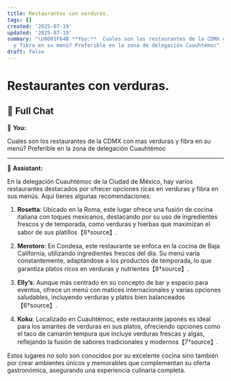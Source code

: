 ```yaml
---
title: Restaurantes con verduras.
tags: []
created: '2025-07-19'
updated: '2025-07-19'
summary: "\U0001F64B **You:**  Cuales son los restaurantes de la CDMX con mas verduras
  y fibra en su menú? Preferible en la zona de delegación Cuauhtémoc"
draft: false
---
```


# Restaurantes con verduras.

## 🧠 Full Chat

🙋 **You:**

Cuales son los restaurantes de la CDMX con mas verduras y fibra en su menú? Preferible en la zona de delegación Cuauhtémoc

---

🤖 **Assistant:**

En la delegación Cuauhtémoc de la Ciudad de México, hay varios restaurantes destacados por ofrecer opciones ricas en verduras y fibra en sus menús. Aquí tienes algunas recomendaciones:

1. **Rosetta**: Ubicado en la Roma, este lugar ofrece una fusión de cocina italiana con toques mexicanos, destacando por su uso de ingredientes frescos y de temporada, como verduras y hierbas que maximizan el sabor de sus platillos【8†source】.

2. **Merotoro**: En Condesa, este restaurante se enfoca en la cocina de Baja California, utilizando ingredientes frescos del día. Su menú varía constantemente, adaptándose a los productos de temporada, lo que garantiza platos ricos en verduras y nutrientes【8†source】.

3. **Elly’s**: Aunque más centrado en su concepto de bar y espacio para eventos, ofrece un menú con matices internacionales y varias opciones saludables, incluyendo verduras y platos bien balanceados【6†source】.

4. **Koku**: Localizado en Cuauhtémoc, este restaurante japonés es ideal para los amantes de verduras en sus platos, ofreciendo opciones como el taco de camarón tempura que incluye verduras frescas y algas, reflejando la fusión de sabores tradicionales y modernos【7†source】.

Estos lugares no solo son conocidos por su excelente cocina sino también por crear ambientes únicos y memorables que complementan su oferta gastronómica, asegurando una experiencia culinaria completa.